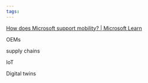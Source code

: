 ```yaml
---
tags:
---
```

[How does Microsoft support mobility? | Microsoft Learn](https://learn.microsoft.com/en-us/industry/mobility/overview)

OEMs

supply chains 

IoT

Digital twins 




